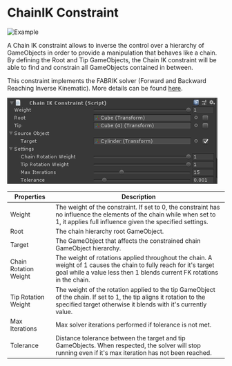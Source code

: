 # ChainIK Constraint

![Example](../images/constraint_chainik/chainik.gif)

A Chain IK constraint allows to inverse the control over a hierarchy of GameObjects in order to
provide a manipulation that behaves like a chain. By defining the Root and Tip GameObjects,
the Chain IK constraint will be able to find and constrain all GameObjects contained in between.

This constraint implements the FABRIK solver (Forward and Backward Reaching Inverse Kinematic).
More details can be found [here](http://www.andreasaristidou.com/FABRIK.html).


![Component](../images/constraint_chainik/chainik_component.png)

|Properties|Description|
|---|---|
|Weight|The weight of the constraint. If set to 0, the constraint has no influence the elements of the chain while when set to 1, it applies full influence given the specified settings.|
|Root|The chain hierarchy root GameObject.|
|Target|The GameObject that affects the constrained chain GameObject hierarchy.|
|Chain Rotation Weight|The weight of rotations applied throughout the chain. A weight of 1 causes the chain to fully reach for it's target goal while a value less then 1 blends current FK rotations in the chain.|
|Tip Rotation Weight|The weight of the rotation applied to the tip GameObject of the chain. If set to 1, the tip aligns it rotation to the specified target otherwise it blends with it's currently value.|
|Max Iterations|Max solver iterations performed if tolerance is not met.|
|Tolerance|Distance tolerance between the target and tip GameObjects. When respected, the solver will stop running even if it's max iteration has not been reached.|